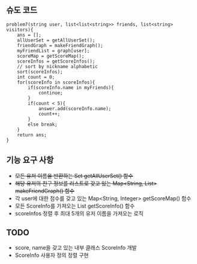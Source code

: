 ## 슈도 코드

```
problem7(string user, list<list<string>> friends, list<string> visitors){
    ans = [];
    allUserSet = getAllUserSet();
    friendGraph = makeFriendGraph();
    myFriendList = graph[user];
    scoreMap = getScoreMap();
    scoreInfos = getScoreInfos();
    // sort by nickname alphabetic
    sort(scoreInfos);
    int count = 0;
    for(scoreInfo in scoreInfos){
        if(scoreInfo.name in myFriends){
            continue;
        }
        if(count < 5){
            answer.add(scoreInfo.name);
            count++;
        }
        else break;
    }
    return ans;
}
```

## 기능 요구 사항

- ~~모든 유저 이름을 반환하는 Set<String> getAllUserSet() 함수~~
- ~~해당 유저의 친구 정보를 리스트로 갖고 있는 Map<String, List<String>> makeFriendGraph() 함수~~
- 각 user에 대한 점수를 갖고 있는 Map<String, Integer> getScoreMap() 함수
- 모든 ScoreInfo를 가져오는 List<ScoreInfo> getScoreInfo() 함수
- scoreInfos 정렬 후 최대 5개의 유저 이름을 가져오는 로직

## TODO

- score, name을 갖고 있는 내부 클래스 ScoreInfo 개발
- ScoreInfo 사용자 정의 정렬 구현